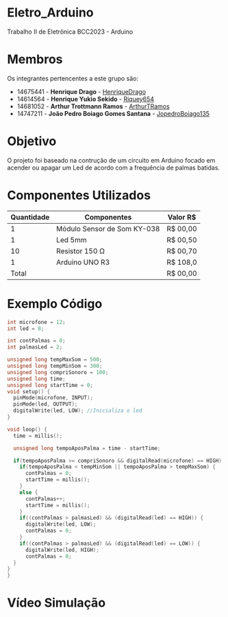 # Eletro_Arduino
Trabalho II de Eletrônica BCC2023 - Arduino

# Membros
Os integrantes pertencentes a este grupo são:
  - 14675441 - **Henrique Drago** - [HenriqueDrago](https://github.com/HenriqueDrago)
  - 14614564 - **Henrique Yukio Sekido** - [Riquey654](https://github.com/Riquey654)
  - 14681052 - **Arthur Trottmann Ramos** - [ArthurTRamos](https://github.com/ArthurTRamos)
  - 14747211 - **João Pedro Boiago Gomes Santana** - [JopedroBoiago135](https://github.com/JopedroBoiago135)

# Objetivo
O projeto foi baseado na contrução de um circuito em Arduino focado em acender ou apagar um Led de acordo com a frequência de palmas batidas. 

# Componentes Utilizados
| Quantidade | Componentes                        |   Valor R$   |
|------------|------------------------------------|--------------|
| 1          | Módulo Sensor de Som KY-038        |   R$ 00,00   |
| 1          | Led 5mm                            |   R$ 00,50   |
| 10         | Resistor 150 Ω                     |   R$ 00,70   |
| 1          | Arduino UNO R3                     |   R$ 108,0   |
| Total      |                                    |   R$ 00,00   |

# Exemplo Código
```cpp
int microfone = 12;
int led = 8;

int contPalmas = 0;
int palmasLed = 2;

unsigned long tempMaxSom = 500;
unsigned long tempMinSom = 300;
unsigned long compriSonoro = 100;
unsigned long time;
unsigned long startTime = 0;
void setup() {
  pinMode(microfone, INPUT);
  pinMode(led, OUTPUT);
  digitalWrite(led, LOW); //Inicializa o led
}

void loop() {
  time = millis();

  unsigned long tempoAposPalma = time - startTime;

  if(tempoAposPalma >= compriSonoro && digitalRead(microfone) == HIGH) {
    if(tempoAposPalma < tempMinSom || tempoAposPalma > tempMaxSom) {
      contPalmas = 0;
      startTime = millis();
    }
    else {
      contPalmas++;
      startTime = millis();
    }
    if((contPalmas > palmasLed) && (digitalRead(led) == HIGH)) {
      digitalWrite(led, LOW);
      contPalmas = 0;
    }
    if((contPalmas > palmasLed) && (digitalRead(led) == LOW)) {
      digitalWrite(led, HIGH);
      contPalmas = 0;
  }
}
}
```
# Vídeo Simulação

